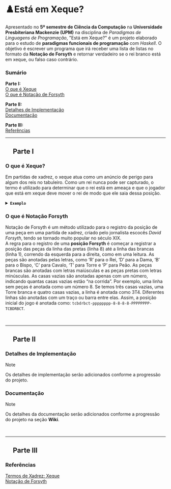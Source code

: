 # ♟️Está em Xeque?
Apresentado no **5º semestre de Ciência da Computação** na **Universidade Presbiteriana Mackenzie (UPM)** na disciplina de *Paradigmas de Linguagens de Programação*, "Está em Xeque?" é um projeto elaborado para o estudo de **paradigmas funcionais de programação** com *Haskell*. O objetivo é escrever um programa que irá receber uma lista de listas no formato da **Notação de Forsyth** e retornar verdadeiro se o rei branco está em xeque, ou falso caso contrário.

### Sumário
**Parte I:**  
[O que é Xeque]()  
[O que é Notação de Forsyth]()  

**Parte II:**  
[Detalhes de Implementação]()  
[Documentação]()  

**Parte III:**  
[Referências]()

---

<div id="user-content-toc">
  <ul style="list-style: none;">
    <summary>
      <h2>Parte I</h2>
    </summary>
  </ul>
</div>

### O que é Xeque?
Em partidas de xadrez, o xeque atua como um anúncio de perigo para algum dos reis no tabuleiro. Como um rei nunca pode ser capturado, o termo é utilizado para determinar que o rei está em ameaça e que o jogador que está em xeque deve mover o rei de modo que ele saia dessa posição.  
<details>
  <summary><code><b>Exemplo</b></code></summary>

  No tabuleiro a seguir, o jogador das peças brancas moveu o seu bispo para a casa **b5** para atacar o rei negro, colocando-o em posição de xeque.
  ![Exemplo de Xeque](https://images.chesscomfiles.com/uploads/v1/images_users/tiny_mce/pdrpnht/phpHXP5E1.png)
  
</details>

### O que é Notação Forsyth
Notação de Forsyth é um método utilizado para o registro da posição de uma peça em uma partida de xadrez, criado pelo jornalista escocês *David Forsyth*, tendo se tornado muito popular no século XIX.  
A regra para o registro de uma **posição Forsyth** é começar a registrar a posição das peças da linha das pretas (linha 8) até a linha das brancas (linha 1), correndo da esquerda para a direita, como em uma leitura. As peças são anotadas pelas letras, como ‘R’ para o Rei, ‘D’ para a Dama, ‘B’ para o Bispo, ‘C’ para Cavalo, ‘T’ para Torre e ‘P’ para Peão. As peças brancas são anotadas com letras maiúsculas e as peças pretas com letras minúsculas. As casas vazias são anotadas apenas com um número, indicando quantas casas vazias estão “na corrida”. Por exemplo, uma linha sem peças é anotada como um número 8. Se temos três casas vazias, uma Torre branca e quatro casas vazias, a linha é anotada como 3T4. Diferentes linhas são anotadas com um traço ou barra entre elas. Assim, a posição inicial do jogo é anotada como: `tcbdrbct-pppppppp-8-8-8-8-PPPPPPPP-TCBDRBCT`.

<br>

---

<div id="user-content-toc">
  <ul style="list-style: none;">
    <summary>
      <h2>Parte II</h2>
    </summary>
  </ul>
</div>

### Detalhes de Implementação
> [!NOTE]
> Os detalhes de implementação serão adicionados conforme a progressão do projeto.

### Documentação
> [!NOTE]
> Os detalhes da documentação serão adicionados conforme a progressão do projeto na seção **Wiki**.

<br>

---

<div id="user-content-toc">
  <ul style="list-style: none;">
    <summary>
      <h2>Parte III</h2>
    </summary>
  </ul>
</div>

### Referências
[Termos de Xadrez: Xeque](https://www.chess.com/pt-BR/terms/xeque-xadrez)  
[Notação de Forsyth](https://pt.wikipedia.org/wiki/Nota%C3%A7%C3%A3o_Forsyth)


